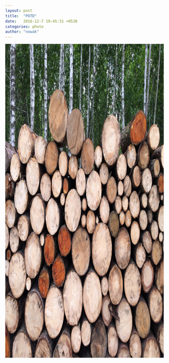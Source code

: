 ```yaml
---
layout: post
title:  "POTD"
date:   2016-12-7 19:45:31 +0530
categories: photo
author: "nowak"
---
```

<!-- 

![](/images/logs.jpg)
*caption* -->

<img src="/images/logs.jpg" alt="Drawing" style="width: 1000px; height: 1000px"/>
